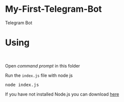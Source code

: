 # My-First-Telegram-Bot
Telegram Bot 
<h1>Using</h1> <br>
<p>Open <em>command prompt</em> in this folder</p>
<p>Run the <code>index.js</code> file with node js</p>
<pre>node index.js</pre>
<p>If you have not installed Node.js you can download <a href="https://nodejs.org/">here</a></p>